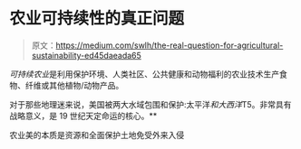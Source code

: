 # 农业可持续性的真正问题

> 原文：<https://medium.com/swlh/the-real-question-for-agricultural-sustainability-ed45daeada65>

*可持续农业*是利用保护环境、人类社区、公共健康和动物福利的农业技术生产食物、纤维或其他植物/动物产品。

对于那些地理迷来说，美国被两大水域包围和保护:太平洋*和大西洋*T5。非常具有战略意义，是 19 世纪天定命运的核心。**

农业美的本质是资源和全面保护土地免受外来入侵